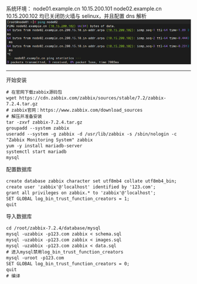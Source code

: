 系统环境：
	node01.example.cn	10.15.200.101
	node02.example.cn	10.15.200.102
均已关闭防火墙与 selinux，并且配置 dns 解析
![image.png](https://raw.githubusercontent.com/zxh230/image-/main/图片/20250320143510.png)

------
开始安装

```shell
# 在官网下载zabbix源码包
wget https://cdn.zabbix.com/zabbix/sources/stable/7.2/zabbix-7.2.4.tar.gz
# zabbix官网：https://www.zabbix.com/download_sources
# 解压并准备安装
tar -zxvf zabbix-7.2.4.tar.gz 
groupadd --system zabbix
useradd --system -g zabbix -d /usr/lib/zabbix -s /sbin/nologin -c "Zabbix Monitoring System" zabbix
yum -y install mariadb-server
systemctl start mariadb
mysql
```

配置数据库

```mysql
create database zabbix character set utf8mb4 collate utf8mb4_bin;
create user 'zabbix'@'localhost' identified by '123.com';
grant all privileges on zabbix.* to 'zabbix'@'localhost';
SET GLOBAL log_bin_trust_function_creators = 1;
quit
```

导入数据库

```shell
cd /root/zabbix-7.2.4/database/mysql
mysql -uzabbix -p123.com zabbix < schema.sql
mysql -uzabbix -p123.com zabbix < images.sql
mysql -uzabbix -p123.com zabbix < data.sql
# 进入mysql禁用log_bin_trust_function_creators
mysql -uroot -p123.com
SET GLOBAL log_bin_trust_function_creators = 0;
quit
# 编译

```